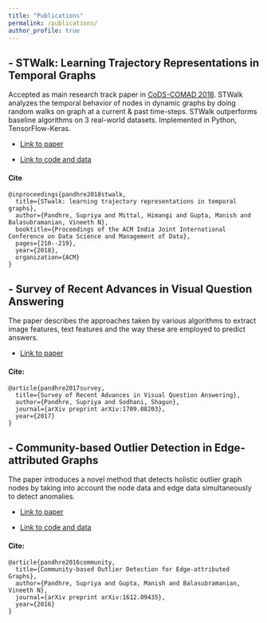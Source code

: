 ```yaml
---
title: "Publications"
permalink: /publications/
author_profile: true
---
```


## - STWalk: Learning Trajectory Representations in Temporal Graphs

Accepted as main research track paper in [CoDS-COMAD 2018](http://cods-comad.in/2018/index.html). STWalk analyzes the temporal behavior of nodes in dynamic graphs by doing random walks on graph at a current & past time-steps. STWalk outperforms baseline algorithms on 3 real-world datasets. Implemented in Python, TensorFlow-Keras.

* [Link to paper](https://arxiv.org/pdf/1711.04150.pdf)

* [Link to code and data](https://github.com/supriya-pandhre/STWalk)


#### Cite

```
@inproceedings{pandhre2018stwalk,
  title={STwalk: learning trajectory representations in temporal graphs},
  author={Pandhre, Supriya and Mittal, Himangi and Gupta, Manish and Balasubramanian, Vineeth N},
  booktitle={Proceedings of the ACM India Joint International Conference on Data Science and Management of Data},
  pages={210--219},
  year={2018},
  organization={ACM}
}
```

## - Survey of Recent Advances in Visual Question Answering

The paper describes the approaches taken by various algorithms to extract image features, text features and the way these are employed to predict answers.

*  [Link to paper](https://arxiv.org/pdf/1709.08203.pdf)

#### Cite:

```
@article{pandhre2017survey,
  title={Survey of Recent Advances in Visual Question Answering},
  author={Pandhre, Supriya and Sodhani, Shagun},
  journal={arXiv preprint arXiv:1709.08203},
  year={2017}
}

```

## - Community-based Outlier Detection in Edge-attributed Graphs

The paper introduces a novel method that detects holistic outlier graph nodes by taking into account the node data and edge data simultaneously to detect anomalies.

*  [Link to paper](https://arxiv.org/pdf/1612.09435.pdf)

* [Link to code and data](https://github.com/supriya-pandhre/HCODA)


#### Cite:
```
@article{pandhre2016community,
  title={Community-based Outlier Detection for Edge-attributed Graphs},
  author={Pandhre, Supriya and Gupta, Manish and Balasubramanian, Vineeth N},
  journal={arXiv preprint arXiv:1612.09435},
  year={2016}
}

```

